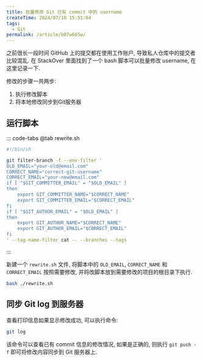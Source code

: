 ```yaml
---
title: 批量修改 Git 已有 commit 中的 username
createTime: 2024/07/10 15:51:04
tags:
  - Git
permalink: /article/b07w665w/
---
```

之前很长一段时间 GitHub 上的提交都在使用工作账户, 导致私人仓库中的提交者比较混乱. 在 StackOver 里面找到了一个 bash 脚本可以批量修改 username, 在这里记录一下.

修改的步骤一共两步:
1. 执行修改脚本
2. 将本地修改同步到Git服务器

## 运行脚本
::: code-tabs
@tab rewrite.sh
```bash
#!/bin/sh

git filter-branch -f --env-filter '
OLD_EMAIL="your-old@email.com"
CORRECT_NAME="correct-git-username"
CORRECT_EMAIL="your-new@email.com"
if [ "$GIT_COMMITTER_EMAIL" = "$OLD_EMAIL" ]
then
    export GIT_COMMITTER_NAME="$CORRECT_NAME"
    export GIT_COMMITTER_EMAIL="$CORRECT_EMAIL"
fi
if [ "$GIT_AUTHOR_EMAIL" = "$OLD_EMAIL" ]
then
    export GIT_AUTHOR_NAME="$CORRECT_NAME"
    export GIT_AUTHOR_EMAIL="$CORRECT_EMAIL"
fi
' --tag-name-filter cat -- --branches --tags
```
:::

新建一个 `rewrite.sh` 文件, 将脚本中的 `OLD_EMAIL`, `CORRECT_NAME` 和 `CORRECT_EMAIL` 按照需要修改, 并将改脚本放到需要修改的项目的根目录下执行.
```bash
bash ./rewrite.sh
```

## 同步 Git log 到服务器
查看打印信息如果显示修改成功, 可以执行命令:
```bash
git log
```
该命令可以查看已有 commit 信息的修改情况, 如果是正确的, 则执行 `git push -f` 即可将修改内容同步到 Git 服务器上.